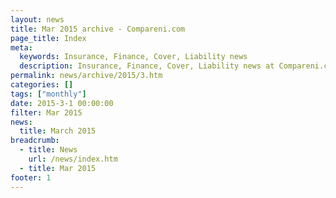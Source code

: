 ```yaml
---
layout: news
title: Mar 2015 archive - Compareni.com
page_title: Index
meta:
  keywords: Insurance, Finance, Cover, Liability news
  description: Insurance, Finance, Cover, Liability news at Compareni.com
permalink: news/archive/2015/3.htm
categories: []
tags: ["monthly"]
date: 2015-3-1 00:00:00
filter: Mar 2015
news:
  title: March 2015
breadcrumb:
  - title: News
    url: /news/index.htm
  - title: Mar 2015
footer: 1
---
```



